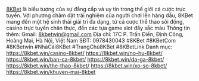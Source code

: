 [8KBet](https://8kbet.win/) là biểu tượng của sự đẳng cấp và uy tín trong thế giới cá cược trực tuyến. Với phương châm đặt trải nghiệm của người chơi lên hàng đầu, 8KBet mang đến một hệ sinh thái giải trí đa dạng, từ cá cược thể thao sôi động, casino trực tuyến chân thực, đến các tựa game slot đầy sắc màu
Thông tin thêm:
Gmail: 8kbetwin@gmail.com
Địa chỉ: 17C P. Trần Điền, Định Công, Hoàng Mai, Hà Nội, Việt Nam
SĐT: 0978430043
#8KBet #8KBetCom #8KBetwin #NhàCái8KBet #TrangChủ8KBet #8KBetLink
Danh mục:
https://8kbet.win/casino-8kbet/
https://8kbet.win/no-hu-8kbet/
https://8kbet.win/ban-ca-8kbet/
https://8kbet.win/da-ga-8kbet/
https://8kbet.win/the-thao-8kbet/
https://8kbet.win/xo-so-8kbet/
https://8kbet.win/khuyen-mai-8kbet